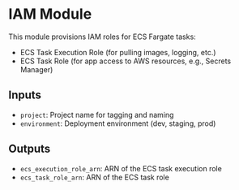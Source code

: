 # IAM Module

This module provisions IAM roles for ECS Fargate tasks:
- ECS Task Execution Role (for pulling images, logging, etc.)
- ECS Task Role (for app access to AWS resources, e.g., Secrets Manager)

## Inputs
- `project`: Project name for tagging and naming
- `environment`: Deployment environment (dev, staging, prod)

## Outputs
- `ecs_execution_role_arn`: ARN of the ECS task execution role
- `ecs_task_role_arn`: ARN of the ECS task role 